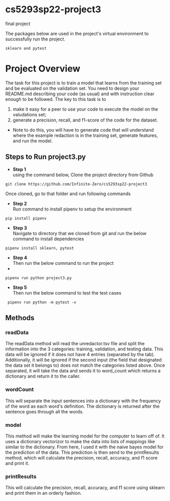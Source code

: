 # cs5293sp22-project3
final project

The packages below are used in the project's virtual environment to successfully run the project.
~~~
sklearn and pytest
~~~

# Project Overview
The task for this project is to train a model that learns from the training set and be evaluated on the validation set. You need to design your README.md describing your code (as usual) and with instruction clear enough to be followed. The key to this task is to 

1) make it easy for a peer to use your code to execute the model on the valudations set;
2) generate a precision, recall, and f1-score of the code for the dataset. 

* Note to do this, you will have to generate code that will understand where the example redaction is in the training set, generate features, and run the model.


## Steps to Run project3.py

- **Step 1**  
using the command below, Clone the project directory from Github

~~~
git clone https://github.com/Infinite-Zero/cs5293sp22-project3
~~~
Once cloned, go to that folder and run following commands


- **Step 2**  
Run command to install pipenv to setup the environment
~~~
pip install pipenv
~~~

- **Step 3**  
Navigate to directory that we cloned from git and run the below command to install dependencies

~~~
pipenv install sklearn, pytest
~~~

- **Step 4**  
Then run the below command to run the project
- 
~~~
pipenv run python project3.py 
~~~

- **Step 5**  
Then run the below command to test the test cases

~~~
 pipenv run python -m pytest -v
~~~



## Methods
### readData
The readData method will read the unredactor.tsv file and split the information into the 3 categories: training, validation, and testing data.
This data will be ignored if it does not have 4 entries (separated by the tab). 
Additionally, it will be ignored if the second input (the field that designated the data set it belongs to) does not match the categories listed above.
Once separated, it will take the data and sends it to word_count which returns a dictionary and return it to the caller.

### wordCount
This will separate the input sentences into a dictionary with the frequency of the word as each word's definition.
The dictionary is returned after the sentence goes through all the words.

### model
This method will make the learning model for the computer to learn off of. It uses a dictionary vectorizor to make the data into lists of mappings like similar to the dictionary.
From here, I used it with the naive bayes model for the prediction of the data. This prediction is then send to the printResults method, which will calculate the precision, recall, accuracy, and f1 score and print it.

### printResults
This will calculate the precision, recall, accuracy, and f1 score using sklearn and print them in an orderly fashion.


